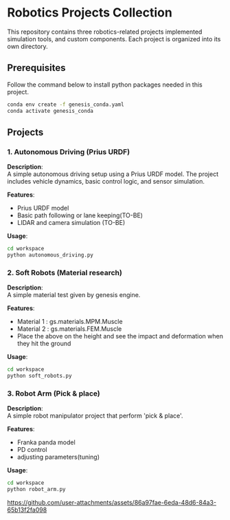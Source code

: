 # Robotics Projects Collection

This repository contains three robotics-related projects implemented simulation tools, and custom components. Each project is organized into its own directory.

## Prerequisites

Follow the command below to install python packages needed in this project.

```bash
conda env create -f genesis_conda.yaml
conda activate genesis_conda
```

## Projects

### 1. Autonomous Driving (Prius URDF)

**Description**:  
A simple autonomous driving setup using a Prius URDF model. The project includes vehicle dynamics, basic control logic, and sensor simulation.

**Features**:
- Prius URDF model
- Basic path following or lane keeping(TO-BE)
- LIDAR and camera simulation (TO-BE)

**Usage**:
```bash
cd workspace
python autonomous_driving.py
```

### 2. Soft Robots (Material research)

**Description**:  
A simple material test given by genesis engine.

**Features**:
- Material 1 : gs.materials.MPM.Muscle
- Material 2 : gs.materials.FEM.Muscle
- Place the above on the height and see the impact and deformation when they hit the ground

**Usage**:
```bash
cd workspace
python soft_robots.py
```

### 3. Robot Arm (Pick & place)

**Description**:  
A simple robot manipulator project that perform 'pick & place'.

**Features**:
- Franka panda model
- PD control
- adjusting parameters(tuning)

**Usage**:
```bash
cd workspace
python robot_arm.py

```

https://github.com/user-attachments/assets/86a97fae-6eda-48d6-84a3-65b13f2fa098
